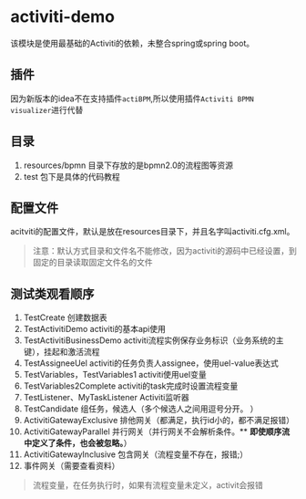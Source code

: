 # activiti-demo
该模块是使用最基础的Activiti的依赖，未整合spring或spring boot。

## 插件
因为新版本的idea不在支持插件`actiBPM`,所以使用插件`Activiti BPMN visualizer`进行代替

## 目录
1. resources/bpmn 目录下存放的是bpmn2.0的流程图等资源
2. test 包下是具体的代码教程

## 配置文件
acitviti的配置文件，默认是放在resources目录下，并且名字叫activiti.cfg.xml。
> 注意：默认方式目录和文件名不能修改，因为activiti的源码中已经设置，到固定的目录读取固定文件名的文件
> 

## 测试类观看顺序
1. TestCreate 创建数据表
2. TestActivitiDemo activiti的基本api使用
3. TestActivitiBusinessDemo activiti流程实例保存业务标识（业务系统的主键），挂起和激活流程
4. TestAssigneeUel activiti的任务负责人assignee，使用uel-value表达式
5. TestVariables，TestVariables1 activiti使用uel变量
6. TestVariables2Complete activiti的task完成时设置流程变量
7. TestListener、MyTaskListener Activiti监听器
8. TestCandidate 组任务，候选人（多个候选人之间用逗号分开。 ）
9. ActivitiGatewayExclusive 排他网关（都满足，执行id小的，都不满足报错）
10. ActivitiGatewayParallel 并行网关（并行网关不会解析条件。** **即使顺序流中定义了条件，也会被忽略。**）
11. ActivitiGatewayInclusive 包含网关（流程变量不存在，报错;）
12. 事件网关（需要查看资料）
> 流程变量，在任务执行时，如果有流程变量未定义，activit会报错